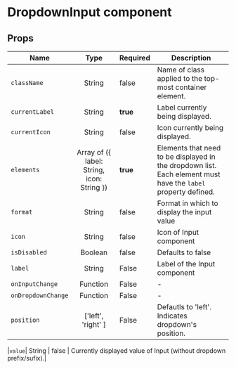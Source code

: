 # DropdownInput component

<!-- STORY -->


## Props

| Name        | Type           | Required  | Description |
| ------------- |:-------------:| :-----| ---------|
| `className`     | String | false | Name of class applied to the top-most container element. |
| `currentLabel`    | String      |   **true** | Label currently being displayed. |
| `currentIcon` | String | false | Icon currently being displayed. |
|`elements`| Array of ({ label: String, icon: String }) | **true** | Elements that need to be displayed in the dropdown list. Each element must have the `label` property defined.  |
|`format`| String | false | Format in which to display the input value |
|`icon`| String | false | Icon of Input component |
| `isDisabled` | Boolean | false | Defaults to false |
|`label`| String | False | Label of the Input component |
|`onInputChange`| Function | False | - |
|`onDropdownChange`| Function | False | - |
|`position`| ['left', 'right' ] | False | Defautls to 'left'. Indicates dropdown's position. |

|`value`| String |  false | Currently displayed value of Input (without dropdown prefix/sufix).|
